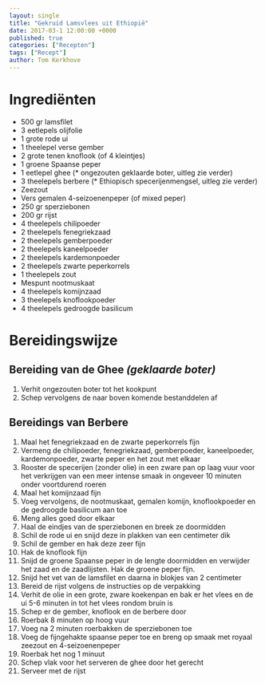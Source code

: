 ```yaml
---
layout: single
title: "Gekruid Lamsvlees uit Ethiopië"
date: 2017-03-1 12:00:00 +0000
published: true
categories: ["Recepten"]
tags: ["Recept"]
author: Tom Kerkhove
---
```


# Ingrediënten

- 500 gr lamsfilet
- 3 eetlepels olijfolie
- 1 grote rode ui
- 1 theelepel verse gember
- 2 grote tenen knoflook (of 4 kleintjes)
- 1 groene Spaanse peper
- 1 eetlepel ghee (* ongezouten geklaarde boter, uitleg zie verder)
- 3 theelepels berbere (* Ethiopisch specerijenmengsel, uitleg zie verder)
- Zeezout
- Vers gemalen 4-seizoenenpeper (of mixed peper)
- 250 gr sperziebonen
- 200 gr rijst
- 4 theelepels chilipoeder
- 2 theelepels fenegriekzaad
- 2 theelepels gemberpoeder
- 2 theelepels kaneelpoeder
- 2 theelepels kardemonpoeder
- 2 theelepels zwarte peperkorrels
- 1 theelepels zout
- Mespunt nootmuskaat
- 4 theelepels komijnzaad
- 3 theelepels knoflookpoeder
- 4 theelepels gedroogde basilicum

# Bereidingswijze

## Bereiding van de  Ghee _(geklaarde boter)_
                
1. Verhit ongezouten boter tot het kookpunt
2. Schep vervolgens de naar boven komende bestanddelen af

## Bereidings van Berbere
				
1. Maal het fenegriekzaad en de zwarte peperkorrels fijn
2. Vermeng de chilipoeder, fenegriekzaad, gemberpoeder, kaneelpoeder, kardemonpoeder, zwarte peper en het zout met elkaar
3. Rooster de specerijen (zonder olie) in een zware pan op laag vuur voor het verkrijgen van een meer intense smaak in ongeveer 10 minuten onder voortdurend roeren
4. Maal het komijnzaad fijn
5. Voeg vervolgens, de nootmuskaat, gemalen komijn, knoflookpoeder en de gedroogde basilicum aan toe
6. Meng alles goed door elkaar
7. Haal de eindjes van de sperziebonen en breek ze doormidden
8. Schil de rode ui en snijd deze in plakken van een centimeter dik
9. Schil de gember en hak deze zeer fijn
10. Hak de knoflook fijn
11. Snijd de groene Spaanse peper in de lengte doormidden en verwijder het zaad en de zaadlijsten. Hak de groene peper fijn.
12. Snijd het vet van de lamsfilet en daarna in blokjes van 2 centimeter
13. Bereid de rijst volgens de instructies op de verpakking
14. Verhit de olie in een grote, zware koekenpan en bak er het vlees en de ui 5-6 minuten in tot het vlees rondom bruin is
15. Schep er de gember, knoflook en de berbere door
16. Roerbak 8 minuten op hoog vuur
17. Voeg na 2 minuten roerbakken de sperziebonen toe
18. Voeg de fijngehakte spaanse peper toe en breng op smaak met royaal zeezout en 4-seizoenenpeper
19. Roerbak het nog 1 minuut
20. Schep vlak voor het serveren de ghee door het gerecht
21. Serveer met de rijst